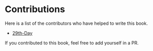 # Contributions

Here is a list of the contributors who have helped to write this book.

- [29th-Day](https://github.com/29th-Day)

If you contributed to this book, feel free to add yourself in a PR.

